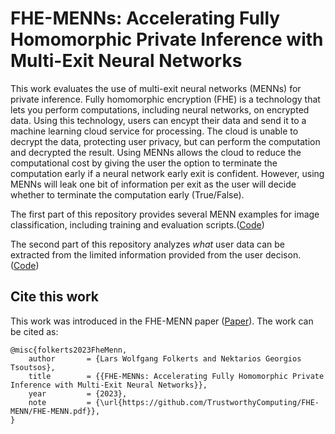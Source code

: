 # FHE-MENNs: Accelerating Fully Homomorphic Private Inference with Multi-Exit Neural Networks

This work evaluates the use of multi-exit neural networks (MENNs) for private inference. Fully homomorphic encryption (FHE) is a technology that lets you perform computations, including neural networks, on encrypted data. Using this technology, users can encypt their data and send it to a machine learning cloud service for processing. The cloud is unable to decrypt the data, protecting user privacy, but can perform the computation and decrypted the result. Using MENNs allows the cloud to reduce the computational cost by giving the user the option to terminate the computation early if a neural network early exit is confident. However, using MENNs will leak one bit of information per exit as the user will decide whether to terminate the computation early (True/False). 


The first part of this repository provides several MENN examples for image classification, including training and evaluation scripts.([Code](https://github.com/TrustworthyComputing/FHE-MENN/MENNs))

The second part of this repository analyzes *what* user data can be extracted from the limited information provided from the user decison. ([Code](https://github.com/TrustworthyComputing/FHE-MENN/TorMENNt))

## Cite this work
This work was introduced in the FHE-MENN paper ([Paper](https://github.com/TrustworthyComputing/FHE-MENN/FHE-MENN.pdf)). The work can be cited as:
```
@misc{folkerts2023FheMenn,
    author       = {Lars Wolfgang Folkerts and Nektarios Georgios Tsoutsos},
    title        = {{FHE-MENNs: Accelerating Fully Homomorphic Private Inference with Multi-Exit Neural Networks}},
    year         = {2023},
    note         = {\url{https://github.com/TrustworthyComputing/FHE-MENN/FHE-MENN.pdf}},
}
```

